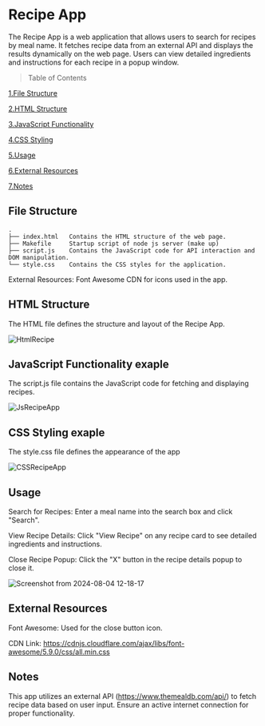 # Recipe App

The Recipe App is a web application that allows users to search for recipes by meal name. 
It fetches recipe data from an external API and displays the results dynamically on the web page. 
Users can view detailed ingredients and instructions for each recipe in a popup window.

> Table of Contents

[1.File Structure](#file-structure)

[2.HTML Structure](#html-structure)

[3.JavaScript Functionality](#javascript-functionality-exaple)

[4.CSS Styling](#css-styling-exaple)

[5.Usage](#usage)

[6.External Resources](#external-resources)

[7.Notes](#notes)

## File Structure

```
.
├── index.html   Contains the HTML structure of the web page.
├── Makefile     Startup script of node js server (make up)
├── script.js    Contains the JavaScript code for API interaction and DOM manipulation.
└── style.css    Contains the CSS styles for the application.
```

External Resources: Font Awesome CDN for icons used in the app.

## HTML Structure

The HTML file defines the structure and layout of the Recipe App.

![HtmlRecipe](https://github.com/user-attachments/assets/8917fec5-2c73-4163-8da1-3f182a890a02)


## JavaScript Functionality exaple

The script.js file contains the JavaScript code for fetching and displaying recipes.

![JsRecipeApp](https://github.com/user-attachments/assets/aaca3f2f-8661-4b7e-95ac-cf7a1309bdfb)


## CSS Styling exaple

The style.css file defines the appearance of the app


![CSSRecipeApp](https://github.com/user-attachments/assets/54b2b0c1-25d3-4e88-9730-bd12ec3fe6a0)




## Usage

Search for Recipes: Enter a meal name into the search box and click "Search".

View Recipe Details: Click "View Recipe" on any recipe card to see detailed ingredients and instructions.

Close Recipe Popup: Click the "X" button in the recipe details popup to close it.

![Screenshot from 2024-08-04 12-18-17](https://github.com/user-attachments/assets/84d9b030-dc61-4a5a-bc51-1648845754c8)

## External Resources

Font Awesome: Used for the close button icon.

CDN Link: https://cdnjs.cloudflare.com/ajax/libs/font-awesome/5.9.0/css/all.min.css

## Notes

This app utilizes an external API (https://www.themealdb.com/api/) to fetch recipe data based on user input.
Ensure an active internet connection for proper functionality.
